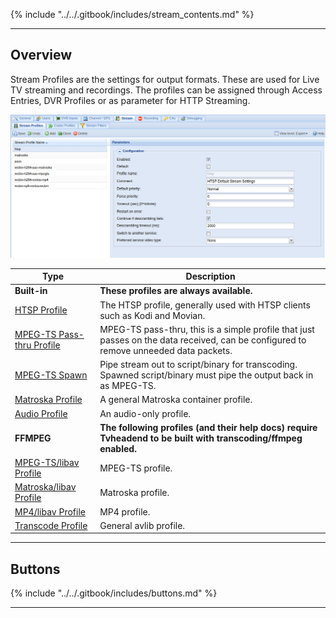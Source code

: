 {% include "../../.gitbook/includes/stream_contents.md" %}

---

## Overview

Stream Profiles are the settings for output formats. These are used for Live TV
streaming and recordings. The profiles can be assigned through Access Entries,
DVR Profiles or as parameter for HTTP Streaming.

!['Stream Profiles'](../../.gitbook/assets/doc/stream/stream_profiles_tab.png)

Type                                               | Description 
-------------------------------------------------------------------|-------------
**Built-in**                                                       | **These profiles are always available.**
[HTSP Profile](class/profile-htsp)                                 | The HTSP profile, generally used with HTSP clients such as Kodi and Movian.
[MPEG-TS Pass-thru Profile](class/profile-mpegts)                  | MPEG-TS pass-thru, this is a simple profile that just passes on the data received, can be configured to remove unneeded data packets.
[MPEG-TS Spawn](class/profile-mpegts-spawn)                        | Pipe stream out to script/binary for transcoding. Spawned script/binary must pipe the output back in as MPEG-TS.
[Matroska Profile](class/profile-matroska)                         | A general Matroska container profile.
[Audio Profile](class/profile-audio)                               | An audio-only profile.
**FFMPEG**                                                         | **The following profiles (and their help docs) require Tvheadend to be built with transcoding/ffmpeg enabled.**
[MPEG-TS/libav Profile](class/profile-libav-mpegts)                | MPEG-TS profile.
[Matroska/libav Profile](class/profile-libav-matroska)             | Matroska profile.
[MP4/libav Profile](class/profile-libav-mp4)                       | MP4 profile.
[Transcode Profile](class/profile-transcode)                       | General avlib profile.

---

## Buttons

{% include "../../.gitbook/includes/buttons.md" %}

---
